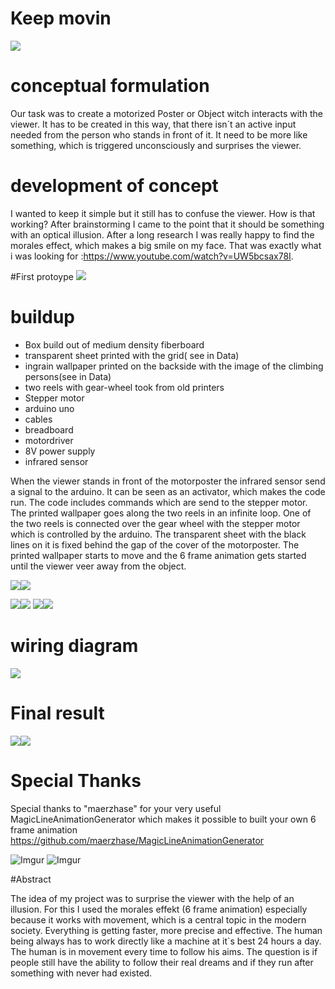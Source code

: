 # Keep movin
![](images/motorheader.jpg)
# conceptual formulation

Our task was to create a motorized Poster or Object witch interacts with the viewer. It has to be created in this way, that there isn´t an active input needed from the person who stands in front of it.
It need to be more like something, which is triggered unconsciously and surprises the viewer. 

# development of concept

I wanted to keep it simple but it still has to confuse the viewer. How is that working? After brainstorming I came to the point that it should be something with an optical illusion. After a long research I was really happy to find the morales effect, which makes a big smile on my face. That was exactly what i was looking for :https://www.youtube.com/watch?v=UW5bcsax78I.

#First protoype
![](images/IMG_8106.jpg)

# buildup

+ Box build out of medium density fiberboard
+ transparent sheet printed with the grid( see in Data)
+ ingrain wallpaper printed on the backside with the image of the climbing persons(see in Data)
+ two reels with gear-wheel took from old printers
+ Stepper motor
+ arduino uno
+ cables
+ breadboard
+ motordriver
+ 8V power supply
+ infrared sensor


When the viewer stands in front of the motorposter the infrared sensor send a signal to the arduino. It can be seen as an activator, which makes the code run. The code includes commands which are send to the stepper motor.
The printed wallpaper goes along the two reels in an infinite loop. One of the two reels is connected over the gear wheel with the stepper motor which is controlled by the arduino. The transparent sheet with the black lines on it is fixed behind the gap of the cover of the motorposter.
The printed wallpaper starts to move and the 6 frame animation gets started until the viewer veer away from the object. 





![](images/IMG_8100.jpg)![](images/IMG_8107.jpg)

![](images/IMG_8102.jpg)![](images/IMG_8101.jpg)
![](images/IMG_8104.jpg)![](images/IMG_8109.jpg)

# wiring diagram

![](Data/Schaltplan.png)

# Final result

![](images/IMG_8092.jpg)![](images/motor1.jpg)













# Special Thanks

Special thanks to "maerzhase" for your very useful MagicLineAnimationGenerator which makes it possible to built your own 6 frame animation https://github.com/maerzhase/MagicLineAnimationGenerator

![Imgur](http://i.imgur.com/tIwwKnB.gif) ![Imgur](http://i.imgur.com/tIwwKnB.gif) 

#Abstract

The idea of my project was to surprise the viewer with the help of an illusion. For this I used the morales effekt (6 frame animation) especially because it works with movement, which is a central topic in the modern society. Everything is getting faster, more precise and effective. The human being always has to work  directly like a machine at it`s best 24 hours a day. The human is in movement every time to follow his aims. The question is if people still have the ability to follow their real dreams and if they run after something with never had existed.


